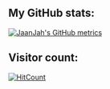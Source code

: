 ## My GitHub stats:
[![JaanJah's GitHub metrics](https://metrics.lecoq.io/JaanJah?template=classic&base.metadata=0&languages=1&isocalendar=1&isocalendar.duration=full-year)](https://metrics.lecoq.io/JaanJah?template=classic&base.metadata=0&languages=1&isocalendar=1&isocalendar.duration=full-year)

## Visitor count:
[![HitCount](http://hits.dwyl.com/jaanjah/jaanjah.svg)](http://hits.dwyl.com/jaanjah/jaanjah)
